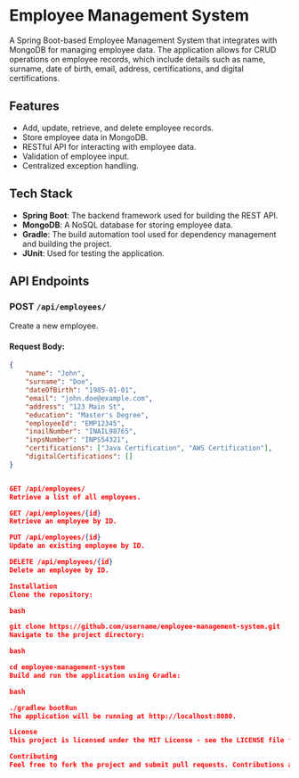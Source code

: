 # Employee Management System

A Spring Boot-based Employee Management System that integrates with MongoDB for managing employee data. The application allows for CRUD operations on employee records, which include details such as name, surname, date of birth, email, address, certifications, and digital certifications.

## Features

- Add, update, retrieve, and delete employee records.
- Store employee data in MongoDB.
- RESTful API for interacting with employee data.
- Validation of employee input.
- Centralized exception handling.

## Tech Stack

- **Spring Boot**: The backend framework used for building the REST API.
- **MongoDB**: A NoSQL database for storing employee data.
- **Gradle**: The build automation tool used for dependency management and building the project.
- **JUnit**: Used for testing the application.

## API Endpoints

### POST `/api/employees/`
Create a new employee.

#### Request Body:
```json
{
    "name": "John",
    "surname": "Doe",
    "dateOfBirth": "1985-01-01",
    "email": "john.doe@example.com",
    "address": "123 Main St",
    "education": "Master's Degree",
    "employeeId": "EMP12345",
    "inailNumber": "INAIL98765",
    "inpsNumber": "INPS54321",
    "certifications": ["Java Certification", "AWS Certification"],
    "digitalCertifications": []
}


GET /api/employees/
Retrieve a list of all employees.

GET /api/employees/{id}
Retrieve an employee by ID.

PUT /api/employees/{id}
Update an existing employee by ID.

DELETE /api/employees/{id}
Delete an employee by ID.

Installation
Clone the repository:

bash

git clone https://github.com/username/employee-management-system.git
Navigate to the project directory:

bash

cd employee-management-system
Build and run the application using Gradle:

bash

./gradlew bootRun
The application will be running at http://localhost:8080.

License
This project is licensed under the MIT License - see the LICENSE file for details.

Contributing
Feel free to fork the project and submit pull requests. Contributions are always welcome!


